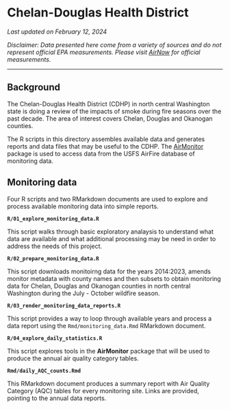 # Chelan-Douglas Health District

_Last updated on February 12, 2024_

_Disclaimer: Data presented here come from a variety of sources and do not 
represent official EPA measurements. Please visit
[AirNow](https://www.airnow.gov) for official measurements._

---

## Background

The Chelan-Douglas Health District (CDHP) in north central Washington state is
doing a review of the impacts of smoke during fire seasons over the past decade.
The area of interest covers Chelan, Douglas and Okanogan counties.

The R scripts in this directory assembles available data and generates reports
and data files that may be useful to the CDHP. 
The [AirMonitor](https://github.com/MazamaScience/AirMonitor) 
package is used to access data from the USFS AirFire database of monitoring data.

## Monitoring data

Four R scripts and two RMarkdown documents are used to explore and process 
available monitoring data into simple reports.

**`R/01_explore_monitoring_data.R`**

This script walks through basic exploratory analaysis to understand what data
are available and what additional processing may be need in order to address
the needs of this project.

**`R/02_prepare_monitoring_data.R`**

This script downloads monitoirng data for the years 2014:2023, amends monitor
metadata with county names and then subsets to obtain monitoring data for
Chelan, Douglas and Okanogan counties in north central Washington during the
July - October wildfire season.

**`R/03_render_monitoring_data_reports.R`**

This script provides a way to loop through available years and process a data
report using the `Rmd/monitoring_data.Rmd` RMarkdown document.

**`R/04_explore_daily_statistics.R`**

This script explores tools in the **AirMonitor** package that will be used
to produce the annual air quality category tables.

**`Rmd/daily_AQC_counts.Rmd`**

This RMarkdown document produces a summary report with Air Quality Category
(AQC) tables for every monitoring site. Links are provided, pointing to the
annual data reports.


